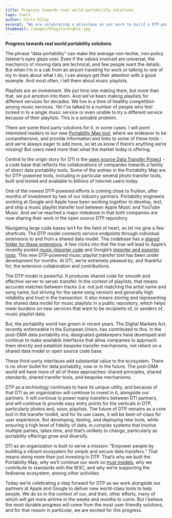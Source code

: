 ```yaml
---
title: Progress towards real world portability solutions
tags: tools
author: Chris Riley
excerpt: "We are celebrating a milestone on our work to build a DTP-powered music playlist transfer tool - code from both Apple and Google is now in the DTP repo."
thumbnail: /images/blog/turntable.jpg
---
```


**Progress towards real world portability solutions**

The phrase “data portability” can make the average non-techie, non-policy listener’s eyes glaze over. Even if the values involved are universal, the mechanics of moving data are technical, and few people want the details. But when I’m in a cab from an airport traveling for work or talking to one of my in-laws about what I do, I can always get their attention with a good example. And most often, I tell them about music playlists.

Playlists are an investment. We put time into making them, but more than that, we put emotion into them. And we’ve been making playlists for different services for decades. We live in a time of healthy competition among music services. Yet I’ve talked to a number of people who feel locked in to a single music service or even unable to try a different service because of their playlists. This is a solvable problem.

There are some third party solutions for it, in some cases. I will point interested readers to our new [Portability Map tool](https://portmap.dtinit.org/), where we endeavor to be comprehensive, and provide information and links to some of these tools - and we’re always eager to add more, so let us know if there’s anything we’re missing! But users need more than what the market today is offering.

Central to the origin story for DTI is the [open source Data Transfer Project](https://github.com/google/data-transfer-project) - a code base that reflects the collaborations of companies towards a family of direct data portability tools. Some of the entries in the Portability Map are for DTP-powered tools, including in particular several photo transfer tools, built and tested and available to billions of internet users today.

One of the newest DTP-powered efforts is coming close to fruition, after months of investment by two of our industry partners. Portability engineers working at Google and Apple have been working together to develop, test, and ship a music playlist transfer tool between Apple Music and YouTube Music. And we’ve reached a major milestone in that both companies are now sharing their work in the open source DTP repository.

Navigating large code bases isn’t for the faint of heart, so let me give a few shortcuts. The DTP model connects service endpoints through individual extensions to and from a shared data model. The codebase has a [shared folder for these extensions](https://github.com/google/data-transfer-project/tree/master/extensions/data-transfer). A few clicks into that file tree will lead to Apple’s recently posted [music importer code](https://github.com/google/data-transfer-project/tree/master/extensions/data-transfer/portability-data-transfer-apple/src/main/java/org/datatransferproject/datatransfer/apple/music) and Google’s [importer and exporter tools](https://github.com/google/data-transfer-project/tree/master/extensions/data-transfer/portability-data-transfer-google/src/main/java/org/datatransferproject/datatransfer/google/music). This new DTP-powered music playlist transfer tool has been under development for months. At DTI, we’re extremely pleased by, and thankful for, the extensive collaboration and contributions.

The DTP model is powerful. It produces shared code for smooth and effective server to server transfer. In the context of playlists, that means accurate matches between tracks (i.e. not just matching the artist name and song name, but striving for the same song version) and generally high reliability and trust in the transaction. It also means storing and representing the shared data model for music playlists in a public repository, which helps lower burdens on new services that want to be recipients of, or senders of, music playlist data.

But, the portability world has grown in recent years. The Digital Markets Act, recently enforceable in the European Union, has contributed to this. In the post-DMA data portability era, designated gatekeepers have developed and continue to make available interfaces that allow companies to approach them directly and establish bespoke transfer mechanisms, not reliant on a shared data model or open source code base.

These third-party interfaces add substantial value to the ecosystem. There is no silver bullet for data portability, now or in the future. The post-DMA world will have more of all of these approaches: shared principles, shared standards, shared transfer tools, and bespoke mechanisms.

DTP as a technology continues to have its unique utility, and because of that DTI as an organization will continue to invest in it, alongside our partners. It will continue to power many transfers between DTI partners, and will continue to provide easy entry points for the verticals in DTP, particularly photos and, soon, playlists. The future of DTP remains as a core tool in the transfer toolkit, and for its use cases, it will be best-of-class for user experience. But developing, testing, and deploying new tools, while ensuring a high level of fidelity of data, in complex systems that involve multiple parties, takes time, and that’s unlikely to change, particularly as portability offerings grow and diversify.

DTI as an organization is built to serve a mission: “Empower people by building a vibrant ecosystem for simple and secure data transfers.” That means doing more than just investing in DTP. That’s why we built the Portability Map, why we’ll continue our work on [trust models](https://dtinit.org/trust), why we contribute to standards with the W3C, and why we’re supporting the fediverse ecosystem, among other activities.

Today we’re celebrating a step forward for DTP as we work alongside our partners at Apple and Google to deliver new world-class tools to help people. We do so in the context of our, and their, other efforts, many of which will get more airtime in the weeks and months to come. But I believe the most durable progress will come from the most user-friendly solutions, and for that reason in particular, we are excited for this progress.
